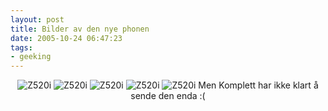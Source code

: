 ```yaml
---
layout: post
title: Bilder av den nye phonen
date: 2005-10-24 06:47:23
tags: 
- geeking
---
```

<div align="center"><img src="http://stuff.sakarias.net/z520i/se_z520i-01.jpg" alt="Z520i" /> <img src="http://stuff.sakarias.net/z520i/se_z520i-02.jpg" alt="Z520i" /> <img src="http://stuff.sakarias.net/z520i/se_z520i-03.jpg" alt="Z520i" /> <img src="http://stuff.sakarias.net/z520i/se_z520i-04.jpg" alt="Z520i" /> <img src="http://stuff.sakarias.net/z520i/se_z520i-05.jpg" alt="Z520i" /> Men Komplett har ikke klart å sende den enda :(</div>

